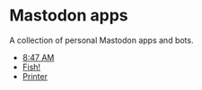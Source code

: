 # Mastodon apps

A collection of personal Mastodon apps and bots.

* [8:47 AM](https://botsin.space/@847)
* [Fish!](https://botsin.space/@fish)
* [Printer](https://botsin.space/@lpd)
